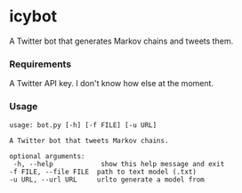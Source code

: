 # icybot
A Twitter bot that generates Markov chains and tweets them.

### Requirements
A Twitter API key. I don't know how else at the moment.

### Usage

	usage: bot.py [-h] [-f FILE] [-u URL]

	A Twitter bot that tweets Markov chains.

	optional arguments:
	 -h, --help            show this help message and exit
	-f FILE, --file FILE  path to text model (.txt)
	-u URL, --url URL     urlto generate a model from

